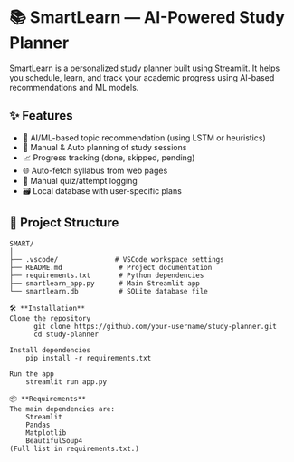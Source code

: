 # 📚 SmartLearn — AI-Powered Study Planner

SmartLearn is a personalized study planner built using Streamlit. It helps you schedule, learn, and track your academic progress using AI-based recommendations and ML models.

## ✨ Features

- 🧠 AI/ML-based topic recommendation (using LSTM or heuristics)
- 📅 Manual & Auto planning of study sessions
- 📈 Progress tracking (done, skipped, pending)
- 🌐 Auto-fetch syllabus from web pages
- 🧪 Manual quiz/attempt logging
- 🗃️ Local database with user-specific plans

## 📂 Project Structure
```plaintext
SMART/
│
├── .vscode/              # VSCode workspace settings
├── README.md              # Project documentation
├── requirements.txt       # Python dependencies
├── smartlearn_app.py      # Main Streamlit app
└── smartlearn.db          # SQLite database file

🛠 **Installation**
Clone the repository
      git clone https://github.com/your-username/study-planner.git
      cd study-planner

Install dependencies
    pip install -r requirements.txt

Run the app
    streamlit run app.py

📦 **Requirements**
The main dependencies are:
    Streamlit
    Pandas
    Matplotlib
    BeautifulSoup4
(Full list in requirements.txt.)





